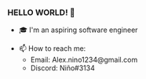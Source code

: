 ### HELLO WORLD! 👋

- 🎓  I'm an aspiring software engineer
<ul>
<li>📫  How to reach me:
<ul>
<li>  Email: Alex.nino1234@gmail.com
<li>Discord: Niño#3134
 </li>
</ul></li>

<!--
**AlexxNino/AlexxNino** is a ✨ _special_ ✨ repository because its `README.md` (this file) appears on your GitHub profile.

Here are some ideas to get you started:

- 🔭 I’m currently working on ...
- 🌱 I’m currently learning ...
- 👯 I’m looking to collaborate on ...
- 🤔 I’m looking for help with ...
- 💬 Ask me about ...
- 📫 How to reach me: ...
- 😄 Pronouns: ...
- ⚡ Fun fact: ...
-->
